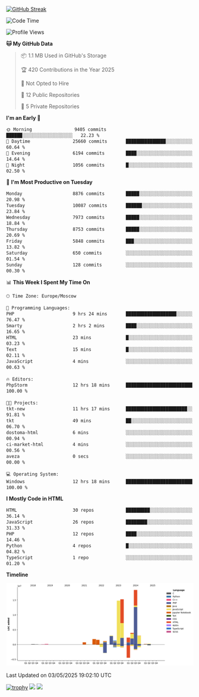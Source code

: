 [![GitHub Streak](https://github-readme-streak-stats.herokuapp.com/?user=yogik10)](https://git.io/streak-stats)
<!--START_SECTION:waka-->
![Code Time](http://img.shields.io/badge/Code%20Time-1%2C308%20hrs%2023%20mins-blue)

![Profile Views](http://img.shields.io/badge/Profile%20Views-0-blue)

**🐱 My GitHub Data** 

> 📦 1.1 MB Used in GitHub's Storage 
 > 
> 🏆 420 Contributions in the Year 2025
 > 
> 🚫 Not Opted to Hire
 > 
> 📜 12 Public Repositories 
 > 
> 🔑 5 Private Repositories 
 > 
**I'm an Early 🐤** 

```text
🌞 Morning                9405 commits        ██████░░░░░░░░░░░░░░░░░░░   22.23 % 
🌆 Daytime                25660 commits       ███████████████░░░░░░░░░░   60.64 % 
🌃 Evening                6194 commits        ████░░░░░░░░░░░░░░░░░░░░░   14.64 % 
🌙 Night                  1056 commits        █░░░░░░░░░░░░░░░░░░░░░░░░   02.50 % 
```
📅 **I'm Most Productive on Tuesday** 

```text
Monday                   8876 commits        █████░░░░░░░░░░░░░░░░░░░░   20.98 % 
Tuesday                  10087 commits       ██████░░░░░░░░░░░░░░░░░░░   23.84 % 
Wednesday                7973 commits        █████░░░░░░░░░░░░░░░░░░░░   18.84 % 
Thursday                 8753 commits        █████░░░░░░░░░░░░░░░░░░░░   20.69 % 
Friday                   5848 commits        ███░░░░░░░░░░░░░░░░░░░░░░   13.82 % 
Saturday                 650 commits         ░░░░░░░░░░░░░░░░░░░░░░░░░   01.54 % 
Sunday                   128 commits         ░░░░░░░░░░░░░░░░░░░░░░░░░   00.30 % 
```


📊 **This Week I Spent My Time On** 

```text
🕑︎ Time Zone: Europe/Moscow

💬 Programming Languages: 
PHP                      9 hrs 24 mins       ███████████████████░░░░░░   76.47 % 
Smarty                   2 hrs 2 mins        ████░░░░░░░░░░░░░░░░░░░░░   16.65 % 
HTML                     23 mins             █░░░░░░░░░░░░░░░░░░░░░░░░   03.23 % 
Text                     15 mins             █░░░░░░░░░░░░░░░░░░░░░░░░   02.11 % 
JavaScript               4 mins              ░░░░░░░░░░░░░░░░░░░░░░░░░   00.63 % 

🔥 Editors: 
PhpStorm                 12 hrs 18 mins      █████████████████████████   100.00 % 

🐱‍💻 Projects: 
tkt-new                  11 hrs 17 mins      ███████████████████████░░   91.81 % 
tkt                      49 mins             ██░░░░░░░░░░░░░░░░░░░░░░░   06.70 % 
dostoma-html             6 mins              ░░░░░░░░░░░░░░░░░░░░░░░░░   00.94 % 
ci-market-html           4 mins              ░░░░░░░░░░░░░░░░░░░░░░░░░   00.56 % 
aveza                    0 secs              ░░░░░░░░░░░░░░░░░░░░░░░░░   00.00 % 

💻 Operating System: 
Windows                  12 hrs 18 mins      █████████████████████████   100.00 % 
```

**I Mostly Code in HTML** 

```text
HTML                     30 repos            █████████░░░░░░░░░░░░░░░░   36.14 % 
JavaScript               26 repos            ████████░░░░░░░░░░░░░░░░░   31.33 % 
PHP                      12 repos            ████░░░░░░░░░░░░░░░░░░░░░   14.46 % 
Python                   4 repos             █░░░░░░░░░░░░░░░░░░░░░░░░   04.82 % 
TypeScript               1 repo              ░░░░░░░░░░░░░░░░░░░░░░░░░   01.20 % 
```



**Timeline**

![Lines of Code chart](https://raw.githubusercontent.com/Yogik10/Yogik10/main/assets/bar_graph.png)


 Last Updated on 03/05/2025 19:02:10 UTC
<!--END_SECTION:waka-->
[![trophy](https://github-profile-trophy.vercel.app/?username=yogik10)](https://github.com/ryo-ma/github-profile-trophy)
![](https://github-profile-summary-cards.vercel.app/api/cards/profile-details?username=yogik10&theme=solarized_dark)
![](https://github-profile-summary-cards.vercel.app/api/cards/most-commit-language?username=yogik10&theme=solarized_dark)


